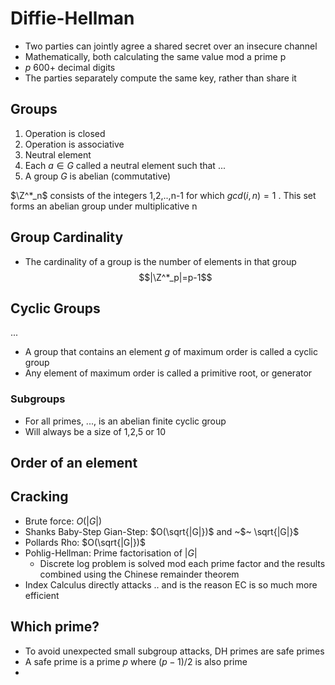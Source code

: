 # Diffie-Hellman

- Two parties can jointly agree a shared secret over an insecure channel
- Mathematically, both calculating the same value mod a prime p
- $p$ 600+ decimal digits
- The parties separately compute the same key, rather than share it

## Groups
1. Operation is closed
2. Operation is associative
3. Neutral element
4. Each $a \in G$ called a neutral element such that ...
5. A group $G$ is abelian (commutative)

$\Z^*_n$ consists of the integers 1,2,..,n-1 for which $gcd(i,n)=1$ . This set forms an abelian group under multiplicative n

## Group Cardinality
- The cardinality of a group is the number of elements in that group
$$|\Z^*_p|=p-1$$
## Cyclic Groups
... 

- A group that contains an element $g$ of maximum order is called a cyclic group
- Any element of maximum order is called a primitive root, or generator

### Subgroups
- For all primes, ..., is an abelian finite cyclic group
- Will always be a size of 1,2,5 or 10
## Order of an element


## Cracking
- Brute force: $O(|G|)$
- Shanks Baby-Step Gian-Step: $O(\sqrt{|G|})$  and ~$~ \sqrt{|G|}$
- Pollards Rho: $O(\sqrt{|G|})$ 
- Pohlig-Hellman: Prime factorisation of $|G|$
	- Discrete log problem is solved mod each prime factor and the results combined using the Chinese remainder theorem
- Index Calculus directly attacks .. and is the reason EC is so much more efficient

## Which prime?
- To avoid unexpected small subgroup attacks, DH primes are safe primes
- A safe prime is a prime $p$ where $(p-1)/2$ is also prime
- 